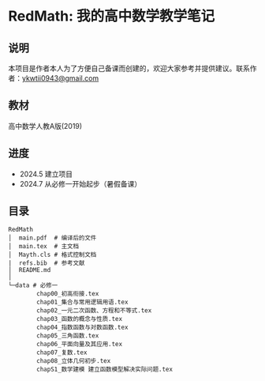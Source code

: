 # RedMath: 我的高中数学教学笔记
## 说明
本项目是作者本人为了方便自己备课而创建的，欢迎大家参考并提供建议。联系作者：[ykwtii0943@gmail.com](mailto:ykwtii0943@gmail.com)
## 教材
高中数学人教A版(2019)

## 进度
- 2024.5 建立项目
- 2024.7 从必修一开始起步（暑假备课）

## 目录
```shell
RedMath
│  main.pdf  # 编译后的文件
│  main.tex  # 主文档
│  Mayth.cls # 格式控制文档
|  refs.bib  # 参考文献
│  README.md 
│
└─data # 必修一
        chap00_初高衔接.tex
        chap01_集合与常用逻辑用语.tex
        chap02_一元二次函数、方程和不等式.tex
        chap03_函数的概念与性质.tex
        chap04_指数函数与对数函数.tex
        chap05_三角函数.tex
        chap06_平面向量及其应用.tex
        chap07_复数.tex
        chap08_立体几何初步.tex
        chapS1_数学建模 建立函数模型解决实际问题.tex
```

